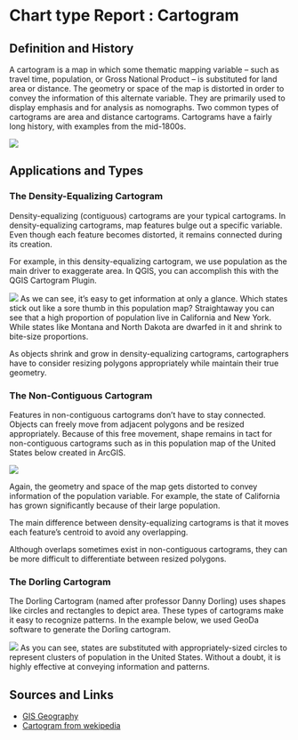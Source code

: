 # Chart type Report : Cartogram

## Definition and History
A cartogram is a map in which some thematic mapping variable – such as travel time, population, or Gross National Product – is substituted for land area or distance. The geometry or space of the map is distorted in order to convey the information of this alternate variable. They are primarily used to display emphasis and for analysis as nomographs.
Two common types of cartograms are area and distance cartograms. Cartograms have a fairly long history, with examples from the mid-1800s.

![](https://upload.wikimedia.org/wikipedia/commons/4/47/Cartlinearlarge.png)
 
## Applications and Types

### The Density-Equalizing Cartogram
Density-equalizing (contiguous) cartograms are your typical cartograms. In density-equalizing cartograms, map features bulge out a specific variable. Even though each feature becomes distorted, it remains connected during its creation.

For example, in this density-equalizing cartogram, we use population as the main driver to exaggerate area. In QGIS, you can accomplish this with the QGIS Cartogram Plugin.

![](http://gisgeography.com/wp-content/uploads/2016/09/Density-Equalizing-Cartograms.png)
As we can see, it’s easy to get information at only a glance. Which states stick out like a sore thumb in this population map? Straightaway you can see that a high proportion of population live in California and New York. While states like Montana and North Dakota are dwarfed in it and shrink to bite-size proportions.

As objects shrink and grow in density-equalizing cartograms, cartographers have to consider resizing polygons appropriately while maintain their true geometry.

### The Non-Contiguous Cartogram

Features in non-contiguous cartograms don’t have to stay connected. Objects can freely move from adjacent polygons and be resized appropriately. Because of this free movement, shape remains in tact for non-contiguous cartograms such as in this population map of the United States below created in ArcGIS.


![](http://gisgeography.com/wp-content/uploads/2016/09/Non-Contiguous-Cartogram-2.png)

Again, the geometry and space of the map gets distorted to convey information of the population variable. For example, the state of California has grown significantly because of their large population.

The main difference between density-equalizing cartograms is that it moves each feature’s centroid to avoid any overlapping.

Although overlaps sometimes exist in non-contiguous cartograms, they can be more difficult to differentiate between resized polygons.


### The Dorling Cartogram
The Dorling Cartogram (named after professor Danny Dorling) uses shapes like circles and rectangles to depict area. These types of cartograms make it easy to recognize patterns. In the example below, we used GeoDa software to generate the Dorling cartogram.

![](http://gisgeography.com/wp-content/uploads/2016/09/Dorling-Cartogram.png)
As you can see, states are substituted with appropriately-sized circles to represent clusters of population in the United States. Without a doubt, it is highly effective at conveying information and patterns.

## Sources and Links
<ul>
 <li>
<a href="http://gisgeography.com/cartogram-maps/">GIS Geography</a>
 </li>
  <li>
<a href="https://wiki2.org/en/Cartogram#cite_note-2">Cartogram from wekipedia</a>
 </li>

</ul>
